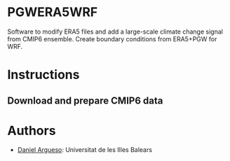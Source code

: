 # PGWERA5WRF
Software to modify ERA5 files and add a large-scale climate change signal from CMIP6 ensemble. 
Create boundary conditions from ERA5+PGW for WRF.

# Instructions

## Download and prepare CMIP6 data

# Authors

* [Daniel Argueso](https://github.com/dargueso): Universitat de les Illes Balears